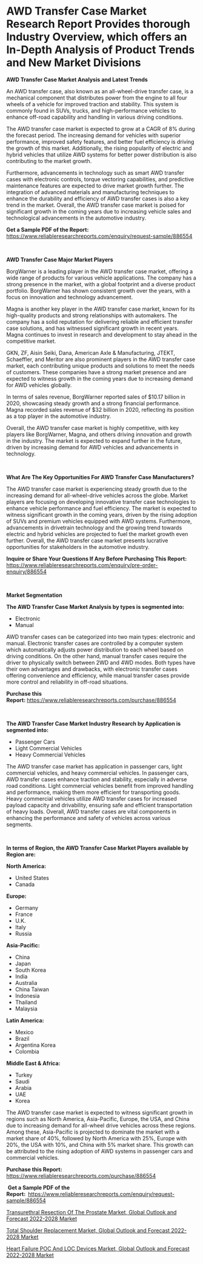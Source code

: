 <p><h1>AWD Transfer Case Market Research Report Provides thorough Industry Overview, which offers an In-Depth Analysis of Product Trends and New Market Divisions</h1></p><p><strong>AWD Transfer Case Market Analysis and Latest Trends</strong></p>
<p><p>An AWD transfer case, also known as an all-wheel-drive transfer case, is a mechanical component that distributes power from the engine to all four wheels of a vehicle for improved traction and stability. This system is commonly found in SUVs, trucks, and high-performance vehicles to enhance off-road capability and handling in various driving conditions.</p><p>The AWD transfer case market is expected to grow at a CAGR of 8% during the forecast period. The increasing demand for vehicles with superior performance, improved safety features, and better fuel efficiency is driving the growth of this market. Additionally, the rising popularity of electric and hybrid vehicles that utilize AWD systems for better power distribution is also contributing to the market growth.</p><p>Furthermore, advancements in technology such as smart AWD transfer cases with electronic controls, torque vectoring capabilities, and predictive maintenance features are expected to drive market growth further. The integration of advanced materials and manufacturing techniques to enhance the durability and efficiency of AWD transfer cases is also a key trend in the market. Overall, the AWD transfer case market is poised for significant growth in the coming years due to increasing vehicle sales and technological advancements in the automotive industry.</p></p>
<p><strong>Get a Sample PDF of the Report:&nbsp;</strong> <a href="https://www.reliableresearchreports.com/enquiry/request-sample/886554">https://www.reliableresearchreports.com/enquiry/request-sample/886554</a></p>
<p>&nbsp;</p>
<p><strong>AWD Transfer Case Major Market Players</strong></p>
<p><p>BorgWarner is a leading player in the AWD transfer case market, offering a wide range of products for various vehicle applications. The company has a strong presence in the market, with a global footprint and a diverse product portfolio. BorgWarner has shown consistent growth over the years, with a focus on innovation and technology advancement.</p><p>Magna is another key player in the AWD transfer case market, known for its high-quality products and strong relationships with automakers. The company has a solid reputation for delivering reliable and efficient transfer case solutions, and has witnessed significant growth in recent years. Magna continues to invest in research and development to stay ahead in the competitive market.</p><p>GKN, ZF, Aisin Seiki, Dana, American Axle & Manufacturing, JTEKT, Schaeffler, and Meritor are also prominent players in the AWD transfer case market, each contributing unique products and solutions to meet the needs of customers. These companies have a strong market presence and are expected to witness growth in the coming years due to increasing demand for AWD vehicles globally.</p><p>In terms of sales revenue, BorgWarner reported sales of $10.17 billion in 2020, showcasing steady growth and a strong financial performance. Magna recorded sales revenue of $32 billion in 2020, reflecting its position as a top player in the automotive industry.</p><p>Overall, the AWD transfer case market is highly competitive, with key players like BorgWarner, Magna, and others driving innovation and growth in the industry. The market is expected to expand further in the future, driven by increasing demand for AWD vehicles and advancements in technology.</p></p>
<p>&nbsp;</p>
<p><strong>What Are The Key Opportunities For AWD Transfer Case Manufacturers?</strong></p>
<p><p>The AWD transfer case market is experiencing steady growth due to the increasing demand for all-wheel-drive vehicles across the globe. Market players are focusing on developing innovative transfer case technologies to enhance vehicle performance and fuel efficiency. The market is expected to witness significant growth in the coming years, driven by the rising adoption of SUVs and premium vehicles equipped with AWD systems. Furthermore, advancements in drivetrain technology and the growing trend towards electric and hybrid vehicles are projected to fuel the market growth even further. Overall, the AWD transfer case market presents lucrative opportunities for stakeholders in the automotive industry.</p></p>
<p><strong>Inquire or Share Your Questions If Any Before Purchasing This Report:</strong> <a href="https://www.reliableresearchreports.com/enquiry/pre-order-enquiry/886554">https://www.reliableresearchreports.com/enquiry/pre-order-enquiry/886554</a></p>
<p>&nbsp;</p>
<p><strong>Market Segmentation</strong></p>
<p><strong>The AWD Transfer Case Market Analysis by types is segmented into:</strong></p>
<p><ul><li>Electronic</li><li>Manual</li></ul></p>
<p><p>AWD transfer cases can be categorized into two main types: electronic and manual. Electronic transfer cases are controlled by a computer system which automatically adjusts power distribution to each wheel based on driving conditions. On the other hand, manual transfer cases require the driver to physically switch between 2WD and 4WD modes. Both types have their own advantages and drawbacks, with electronic transfer cases offering convenience and efficiency, while manual transfer cases provide more control and reliability in off-road situations.</p></p>
<p><strong>Purchase this Report:&nbsp;</strong><a href="https://www.reliableresearchreports.com/purchase/886554">https://www.reliableresearchreports.com/purchase/886554</a></p>
<p>&nbsp;</p>
<p><strong>The AWD Transfer Case Market Industry Research by Application is segmented into:</strong></p>
<p><ul><li>Passenger Cars</li><li>Light Commercial Vehicles</li><li>Heavy Commercial Vehicles</li></ul></p>
<p><p>The AWD transfer case market has application in passenger cars, light commercial vehicles, and heavy commercial vehicles. In passenger cars, AWD transfer cases enhance traction and stability, especially in adverse road conditions. Light commercial vehicles benefit from improved handling and performance, making them more efficient for transporting goods. Heavy commercial vehicles utilize AWD transfer cases for increased payload capacity and drivability, ensuring safe and efficient transportation of heavy loads. Overall, AWD transfer cases are vital components in enhancing the performance and safety of vehicles across various segments.</p></p>
<p>&nbsp;</p>
<p><strong>In terms of Region, the AWD Transfer Case Market Players available by Region are:</strong></p>
<p>
    <p> <strong> North America: </strong>
        <ul>
            <li>United States</li>
            <li>Canada</li>
        </ul>
        </p> 
    <p> <strong> Europe: </strong>
        <ul>
            <li>Germany</li>
            <li>France</li>
            <li>U.K.</li>
            <li>Italy</li>
            <li>Russia</li>
        </ul>
        </p> 
    <p> <strong> Asia-Pacific: </strong>
        <ul>
            <li>China</li>
            <li>Japan</li>
            <li>South Korea</li>
            <li>India</li>
            <li>Australia</li>
            <li>China Taiwan</li>
            <li>Indonesia</li>
            <li>Thailand</li>
            <li>Malaysia</li>
        </ul>
        </p> 
    <p> <strong> Latin America: </strong>
        <ul>
            <li>Mexico</li>
            <li>Brazil</li>
            <li>Argentina Korea</li>
            <li>Colombia</li>
        </ul>
        </p> 
    <p> <strong> Middle East & Africa: </strong>
        <ul>
            <li>Turkey</li>
            <li>Saudi</li>
            <li>Arabia</li>
            <li>UAE</li>
            <li>Korea</li>
        </ul>
    </p>
    </p>
<p><p>The AWD transfer case market is expected to witness significant growth in regions such as North America, Asia-Pacific, Europe, the USA, and China due to increasing demand for all-wheel drive vehicles across these regions. Among these, Asia-Pacific is projected to dominate the market with a market share of 40%, followed by North America with 25%, Europe with 20%, the USA with 10%, and China with 5% market share. This growth can be attributed to the rising adoption of AWD systems in passenger cars and commercial vehicles.</p></p>
<p><strong>Purchase this Report: </strong><a href="https://www.reliableresearchreports.com/purchase/886554">https://www.reliableresearchreports.com/purchase/886554</a></p>
<p>&nbsp;<strong>Get a Sample PDF of the Report:&nbsp;&nbsp;</strong><a href="https://www.reliableresearchreports.com/enquiry/request-sample/886554">https://www.reliableresearchreports.com/enquiry/request-sample/886554</a></p>
<p><strong></strong></p>
<p><p><a href="https://view.publitas.com/reportprime-1/transurethral-resection-of-the-prostate-market-global-outlook-and-forecast-2022-2028-market-challenges-opportunities-and-growth-drivers-and-major-market-players-forecasted-for-period-from-2023-2030/">Transurethral Resection Of The Prostate Market, Global Outlook and Forecast 2022-2028 Market</a></p><p><a href="https://view.publitas.com/reportprime-1/total-shoulder-replacement-market-global-outlook-and-forecast-2022-2028-market-size-share-trends-analysis-report-by-application-regional-outlook-competitive-strategies-and-segment-forecasts-2023-2030/">Total Shoulder Replacement Market, Global Outlook and Forecast 2022-2028 Market</a></p><p><a href="https://view.publitas.com/reportprime-1/heart-failure-poc-and-loc-devices-market-global-outlook-and-forecast-2022-2028-market-share-market-new-trends-analysis-report-by-type-by-application-by-end-use-by-region-and-segment-forecasts-2023-2030/">Heart Failure POC And LOC Devices Market, Global Outlook and Forecast 2022-2028 Market</a></p></p>